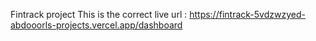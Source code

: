 Fintrack project
This is the correct live url : https://fintrack-5vdzwzyed-abdooorls-projects.vercel.app/dashboard
